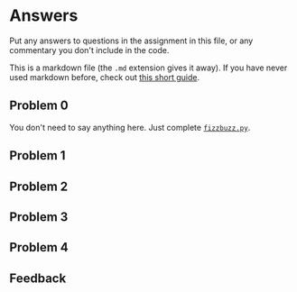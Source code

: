 # Answers

Put any answers to questions in the assignment in this file, or any commentary you don't include in the code.

This is a markdown file (the `.md` extension gives it away). If you have never used markdown before, check out [this short guide](https://guides.github.com/features/mastering-markdown/).

## Problem 0
You don't need to say anything here.  Just complete [`fizzbuzz.py`](fizzbuzz.py).

## Problem 1

## Problem 2

## Problem 3

## Problem 4

## Feedback
